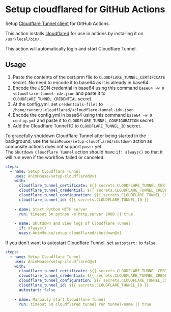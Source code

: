 # Setup cloudflared for GitHub Actions
Setup [Cloudflare Tunnel client](https://github.com/cloudflare/cloudflared) for GitHub Actions.

This action installs [cloudflared](https://github.com/cloudflare/cloudflared) for use in actions by installing it on `/usr/local/bin/`.

This action will automatically login and start Cloudflare Tunnel.

## Usage
1. Paste the contents of the cert.prm file to `CLOUDFLARE_TUNNEL_CERTIFICATE` secret. No need to encode it to base64 as it is already in base64.
2. Encode the JSON credential in base64 using this command `base64 -w 0 <cloudflare-tunnel-id>.json` and paste it to `CLOUDFLARE_TUNNEL_CREDENTIAL` secret.
3. At the config.yml, set `credentials-file:` to `/home/runner/.cloudflared/<cloudflare-tunnel-id>.json`
4. Encode the config.yml in base64 using this command `base64 -w 0 config.yml` and paste it to `CLOUDFLARE_TUNNEL_CONFIGURATION` secret.
5. Add the Cloudflare Tunnel ID to `CLOUDFLARE_TUNNEL_ID` secret.

To gracefully shutdown Cloudflare Tunnel after being started in the background, use the `AnimMouse/setup-cloudflared/shutdown` action as composite actions does not support `post:` yet.\
The `Shutdown Cloudflare Tunnel` action should have `if: always()` so that it will run even if the workflow failed or canceled.

```yml
steps:
  - name: Setup Cloudflare Tunnel
    uses: AnimMouse/setup-cloudflared@v1
    with:
      cloudflare_tunnel_certificate: ${{ secrets.CLOUDFLARE_TUNNEL_CERTIFICATE }}
      cloudflare_tunnel_credential: ${{ secrets.CLOUDFLARE_TUNNEL_CREDENTIAL }}
      cloudflare_tunnel_configuration: ${{ secrets.CLOUDFLARE_TUNNEL_CONFIGURATION }}
      cloudflare_tunnel_id: ${{ secrets.CLOUDFLARE_TUNNEL_ID }}
      
    - name: Start Python HTTP server
      run: timeout 5m python -m http.server 8000 || true
      
    - name: Shutdown and view logs of Cloudflare Tunnel
      if: always()
      uses: AnimMouse/setup-cloudflared/shutdown@v1
```

If you don't want to autostart Cloudflare Tunnel, set `autostart:` to `false`.

```yml
steps:
  - name: Setup Cloudflare Tunnel
    uses: AnimMouse/setup-cloudflared@v1
    with:
      cloudflare_tunnel_certificate: ${{ secrets.CLOUDFLARE_TUNNEL_CERTIFICATE }}
      cloudflare_tunnel_credential: ${{ secrets.CLOUDFLARE_TUNNEL_CREDENTIAL }}
      cloudflare_tunnel_configuration: ${{ secrets.CLOUDFLARE_TUNNEL_CONFIGURATION }}
      cloudflare_tunnel_id: ${{ secrets.CLOUDFLARE_TUNNEL_ID }}
      autostart: false
      
    - name: Manually start Cloudflare Tunnel
      run: timeout 5m cloudflared tunnel run tunnel-name || true
```